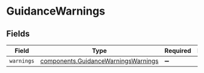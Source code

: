 # GuidanceWarnings


## Fields

| Field                                                                                      | Type                                                                                       | Required                                                                                   | Description                                                                                |
| ------------------------------------------------------------------------------------------ | ------------------------------------------------------------------------------------------ | ------------------------------------------------------------------------------------------ | ------------------------------------------------------------------------------------------ |
| `warnings`                                                                                 | [components.GuidanceWarningsWarnings](../../models/components/guidancewarningswarnings.md) | :heavy_minus_sign:                                                                         | N/A                                                                                        |